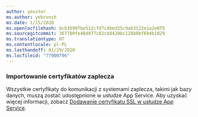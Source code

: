 ```yaml
---
author: yevster
ms.author: yebronsh
ms.date: 1/25/2020
ms.openlocfilehash: bcb3599fbe512cfd7c4bed25c9a63122e1a2e0f5
ms.sourcegitcommit: 367780fe48d977c82cb84208c128b0bf694b1029
ms.translationtype: HT
ms.contentlocale: pl-PL
ms.lasthandoff: 01/29/2020
ms.locfileid: "77000796"
---
```

### <a name="import-backend-certificates"></a>Importowanie certyfikatów zaplecza

Wszystkie certyfikaty do komunikacji z systemami zaplecza, takimi jak bazy danych, muszą zostać udostępnione w usłudze App Service. Aby uzyskać więcej informacji, zobacz [Dodawanie certyfikatu SSL w usłudze App Service](/azure/app-service/configure-ssl-certificate).
